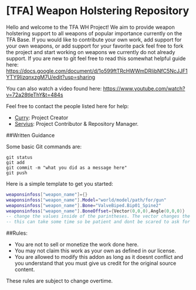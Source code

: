 # [TFA] Weapon Holstering Repository 

Hello and welcome to the TFA WH Project! We aim to provide weapon holstering support to all weapons of popular importance currently on the TFA Base.
If you would like to contribute your own work, add support for your own weapons, or add support for your favorite pack feel free to fork the project and start working on weapons we currently do not already support. If you are new to git
feel free to read this somewhat helpful guide here: 
https://docs.google.com/document/d/1o599ftTRcHWWmDRIibNfC5NcJJF1YTY9IizqnxzgM7U/edit?usp=sharing

You can also watch a video found here: 
https://www.youtube.com/watch?v=72a28tleThY&t=484s

Feel free to contact the people listed here for help: 
- [Curry](http://steamcommunity.com/id/CurryIsCurry/): Project Creator
- [Servius](http://steamcommunity.com/profiles/76561198036188853/): Project Contributor & Repository Manager. 

##Written Guidance

Some basic Git commands are:
```
git status
git add
git commit -m "what you did as a message here"
git push
```

Here is a simple template to get you started: 
```lua
weaponsinfoss["weapon_name"]={}
weaponsinfoss["weapon_name"].Model="world/model/path/for/gun"
weaponsinfoss["weapon_name"].Bone="ValveBiped.Bip01_Spine2"
weaponsinfoss["weapon_name"].BoneOffset={Vector(0,0,0),Angle(0,0,0)} 
-- change the values inside of the parintheses. The vector changes the actual location of the prop. Angle changes the rotation of the weapon. 
-- this can take some time so be patient and dont be scared to ask for help. 
```

##Rules: 

- You are not to sell or monetize the work done here. 
- You may not claim this work as your own as defined in our license. 
- You are allowed to modify this addon as long as it doesnt conflict and you understand that you must give us credit for the original source content. 

These rules are subject to change overtime. 